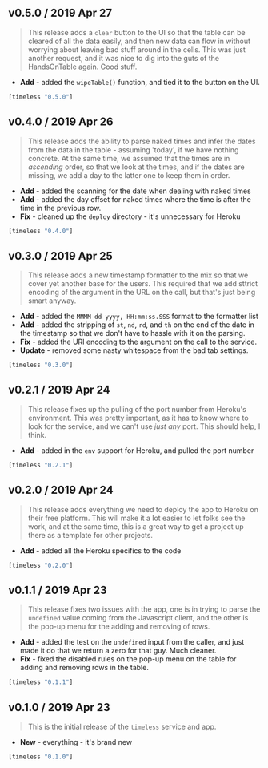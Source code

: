 ## v0.5.0 / 2019 Apr 27

> This release adds a `clear` button to the UI so that the table can be cleared
> of all the data easily, and then new data can flow in without worrying about
> leaving bad stuff around in the cells. This was just another request, and it
> was nice to dig into the guts of the HandsOnTable again. Good stuff.

* **Add** - added the `wipeTable()` function, and tied it to the button on the
  UI.

```clojure
[timeless "0.5.0"]
```

## v0.4.0 / 2019 Apr 26

> This release adds the ability to parse naked times and infer the dates from
> the data in the table - assuming 'today', if we have nothing concrete. At the
> same time, we assumed that the times are in _ascending_ order, so that we
> look at the times, and if the dates are missing, we add a day to the latter
> one to keep them in order.

* **Add** - added the scanning for the date when dealing with naked times
* **Add** - added the day offset for naked times where the time is after the
  time in the previous row.
* **Fix** - cleaned up the `deploy` directory - it's unnecessary for Heroku

```clojure
[timeless "0.4.0"]
```

## v0.3.0 / 2019 Apr 25

> This release adds a new timestamp formatter to the mix so that we cover
> yet another base for the users. This required that we add sttrict encoding
> of the argument in the URL on the call, but that's just being smart anyway.

* **Add** - added the `MMMM dd yyyy, HH:mm:ss.SSS` format to the formatter list
* **Add** - added the stripping of `st`, `nd`, `rd`, and `th` on the end of the
  date in the timestamp so that we don't have to hassle with it on the parsing.
* **Fix** - added the URI encoding to the argument on the call to the service.
* **Update** - removed some nasty whitespace from the bad tab settings.

```clojure
[timeless "0.3.0"]
```

## v0.2.1 / 2019 Apr 24

> This release fixes up the pulling of the port number from Heroku's
> environment. This was pretty important, as it has to know where to look for
> the service, and we can't use _just any_ port. This should help, I think.

* **Add** - added in the `env` support for Heroku, and pulled the port number

```clojure
[timeless "0.2.1"]
```

## v0.2.0 / 2019 Apr 24

> This release adds everything we need to deploy the app to Heroku on their
> free platform. This will make it a lot easier to let folks see the work,
> and at the same time, this is a great way to get a project up there as a
> template for other projects.

* **Add** - added all the Heroku specifics to the code

```clojure
[timeless "0.2.0"]
```

## v0.1.1 / 2019 Apr 23

> This release fixes two issues with the app, one is in trying to parse the
> `undefined` value coming from the Javascript client, and the other is the
> pop-up menu for the adding and removing of rows.

* **Add** - added the test on the `undefined` input from the caller, and just
  made it do that we return a zero for that guy. Much cleaner.
* **Fix** - fixed the disabled rules on the pop-up menu on the table for adding
  and removing rows in the table.

```clojure
[timeless "0.1.1"]
```

## v0.1.0 / 2019 Apr 23

> This is the initial release of the `timeless` service and app.

* **New** - everything - it's brand new

```clojure
[timeless "0.1.0"]
```
